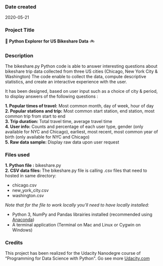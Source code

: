 ### Date created
2020-05-21

### Project Title
:snake: **Python Explorer for US Bikeshare Data** :bike:

### Description
The bikeshare.py Python code is able to answer interesting questions about bikeshare trip data collected from three US cities (Chicago, New York City & Washington)
The code enable to collect the data, compute descriptive statistics, and create an interactive experience with the user.

It has been designed, based on user input such as a choice of city & period, to display answers of the following questions :

**1. Popular times of travel:** Most common month, day of week, hour of day  
**2. Popular stations and trip:** Most common start station, end station, most common trip from start to end  
**3. Trip duration:** Total travel time, average travel time  
**4. User info:** Counts and percentage of each user type, gender (only available for NYC and Chicago), earliest, most recent, most common year of birth (only available for NYC and Chicago)  
**5. Raw data sample:** Display raw data upon user request  

### Files used
**1. Python file :** bikeshare.py  
**2. CSV data files:** The bikeshare.py file is calling .csv files that need to hosted in same directory:  
- chicago.csv
- new_york_city.csv
- washington.csv

*Note that for the file to work locally you’ll need to have locally installed:*
- Python 3, NumPy and Pandas librairies installed (recommended using [Anaconda](https://www.anaconda.com/products/individual))
- A terminal application (Terminal on Mac and Linux or Cygwin on Windows)

### Credits
This project has been realized for the Udacity Nanodegre course of “Programming for Data Science with Python".
Go see more [Udacity.com](https://www.udacity.com/course/programming-for-data-science-nanodegree--nd104)
